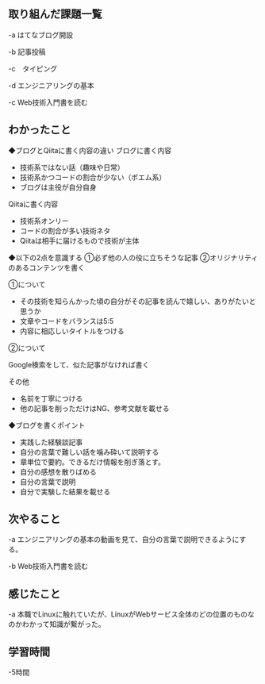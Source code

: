 ## 取り組んだ課題一覧  
-a  はてなブログ開設

-b  記事投稿

-c　タイピング

-d  エンジニアリングの基本

-c  Web技術入門書を読む
## わかったこと
◆ブログとQiitaに書く内容の違い
ブログに書く内容

- 技術系ではない話（趣味や日常）
- 技術系かつコードの割合が少ない（ポエム系）
- ブログは主役が自分自身

Qiitaに書く内容

- 技術系オンリー
- コードの割合が多い技術ネタ
- Qiitaは相手に届けるもので技術が主体

◆以下の2点を意識する
①必ず他の人の役に立ちそうな記事
②オリジナリティのあるコンテンツを書く

①について
- その技術を知らんかった頃の自分がその記事を読んで嬉しい、ありがたいと思うか
- 文章やコードをバランスは5:5
- 内容に相応しいタイトルをつける


②について

Google検索をして、似た記事がなければ書く

その他
- 名前を丁寧につける
- 他の記事を削っただけはNG、参考文献を載せる

◆ブログを書くポイント
- 実践した経験談記事
- 自分の言葉で難しい話を噛み砕いて説明する
- 章単位で要約。できるだけ情報を削ぎ落とす。
- 自分の感想を散りばめる
- 自分の言葉で説明
- 自分で実験した結果を載せる

## 次やること
-a  エンジニアリングの基本の動画を見て、自分の言葉で説明できるようにする。

-b  Web技術入門書を読む

## 感じたこと
-a  本職でLinuxに触れていたが、LinuxがWebサービス全体のどの位置のものなのかわかって知識が繋がった。

## 学習時間
-5時間
